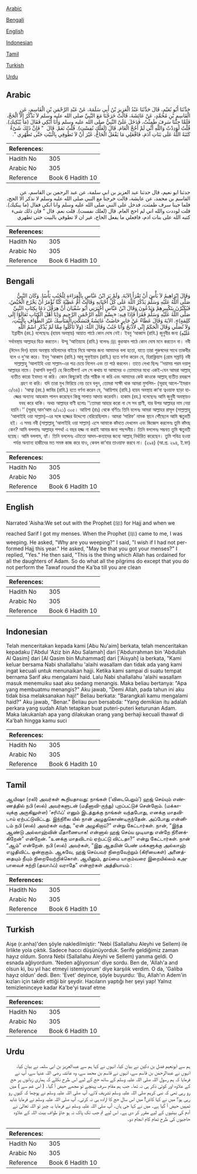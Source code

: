 [Arabic](#arabic)

[Bengali](#bengali)

[English](#english)

[Indonesian](#indonesian)

[Tamil](#tamil)

[Turkish](#turkish)

[Urdu](#urdu)

## Arabic


<div dir="rtl" lang="ar" style={{fontSize:'larger',backgroundColor:'#f8f9fa',padding:20}}>
حَدَّثَنَا أَبُو نُعَيْمٍ، قَالَ حَدَّثَنَا عَبْدُ الْعَزِيزِ بْنُ أَبِي سَلَمَةَ، عَنْ عَبْدِ الرَّحْمَنِ بْنِ الْقَاسِمِ، عَنِ الْقَاسِمِ بْنِ مُحَمَّدٍ، عَنْ عَائِشَةَ، قَالَتْ خَرَجْنَا مَعَ النَّبِيِّ صلى الله عليه وسلم لاَ نَذْكُرُ إِلاَّ الْحَجَّ، فَلَمَّا جِئْنَا سَرِفَ طَمِثْتُ، فَدَخَلَ عَلَىَّ النَّبِيُّ صلى الله عليه وسلم وَأَنَا أَبْكِي فَقَالَ ‏(‏مَا يُبْكِيكِ‏)‏‏.‏ قُلْتُ لَوَدِدْتُ وَاللَّهِ أَنِّي لَمْ أَحُجَّ الْعَامَ‏.‏ قَالَ ‏(‏لَعَلَّكِ نُفِسْتِ‏)‏‏.‏ قُلْتُ نَعَمْ‏.‏ قَالَ ‏ "‏ فَإِنَّ ذَلِكَ شَىْءٌ كَتَبَهُ اللَّهُ عَلَى بَنَاتِ آدَمَ، فَافْعَلِي مَا يَفْعَلُ الْحَاجُّ، غَيْرَ أَنْ لاَ تَطُوفِي بِالْبَيْتِ حَتَّى تَطْهُرِي ‏"‏‏.‏
</div>
<div style={{backgroundColor:'#f8f9fa',padding:20, marginBottom: 10}}><table> <thead> <tr> <th>References:</th> <th></th> </tr> </thead> <tbody><tr><td>Hadith No</td><td>305</td></tr><tr><td>Arabic No</td><td>305</td></tr><tr><td>Reference</td><td>Book 6 Hadith 10</td></tr></tbody></table></div>


<div dir="rtl" lang="ar" style={{fontSize:'larger',backgroundColor:'#f8f9fa',padding:20}}>
حدثنا ابو نعيم، قال حدثنا عبد العزيز بن ابي سلمة، عن عبد الرحمن بن القاسم، عن القاسم بن محمد، عن عايشة، قالت خرجنا مع النبي صلى الله عليه وسلم لا نذكر الا الحج، فلما جينا سرف طمثت، فدخل على النبي صلى الله عليه وسلم وانا ابكي فقال (ما يبكيك). قلت لوددت والله اني لم احج العام. قال (لعلك نفست). قلت نعم. قال " فان ذلك شىء كتبه الله على بنات ادم، فافعلي ما يفعل الحاج، غير ان لا تطوفي بالبيت حتى تطهري
</div>
<div style={{backgroundColor:'#f8f9fa',padding:20, marginBottom: 10}}><table> <thead> <tr> <th>References:</th> <th></th> </tr> </thead> <tbody><tr><td>Hadith No</td><td>305</td></tr><tr><td>Arabic No</td><td>305</td></tr><tr><td>Reference</td><td>Book 6 Hadith 10</td></tr></tbody></table></div>

## Bengali


<div dir="rtl" lang="bn" style={{fontSize:'larger',backgroundColor:'#f8f9fa',padding:20}}>
وَقَالَ إِبْرَاهِيمُ لاَ بَأْسَ أَنْ تَقْرَأَ الآيَةَ. وَلَمْ يَرَ ابْنُ عَبَّاسٍ بِالْقِرَاءَةِ لِلْجُنُبِ بَأْسًا. وَكَانَ النَّبِيُّ صَلَّى اللَّهُ عَلَيْهِ وَسَلَّمَ يَذْكُرُ اللَّهَ عَلَى كُلِّ أَحْيَانِهِ وَقَالَتْ أُمُّ عَطِيَّةَ كُنَّا نُؤْمَرُ أَنْ يَخْرُجَ الْحُيَّضُ، فَيُكَبِّرْنَ بِتَكْبِيرِهِمْ وَيَدْعُونَ وَقَالَ ابْنُ عَبَّاسٍ أَخْبَرَنِي أَبُو سُفْيَانَ أَنَّ هِرَقْلَ دَعَا بِكِتَابِ النَّبِيِّ صَلَّى اللَّهُ عَلَيْهِ وَسَلَّمَ فَقَرَأَ فَإِذَا فِيهِ: «بِسْمِ اللَّهِ الرَّحْمَنِ الرَّحِيمِ وَ(يَا أَهْلَ الْكِتَابِ تَعَالَوْا إِلَى كَلِمَةٍ)». الآيَةَ وَقَالَ عَطَاءٌ عَنْ جَابِرٍ حَاضَتْ عَائِشَةُ فَنَسَكَتِ الْمَنَاسِكَ غَيْرَ الطَّوَافِ بِالْبَيْتِ، وَلاَ تُصَلِّي وَقَالَ الْحَكَمُ إِنِّي لأَذْبَحُ وَأَنَا جُنُبٌ وَقَالَ اللَّهُ: (وَلاَ تَأْكُلُوا مِمَّا لَمْ يُذْكَرِ اسْمُ اللَّهِ عَلَيْهِ) ইব্রাহীম (রহ.) বলেছেনঃ (হায়য অবস্থায়) আয়াত পাঠে কোন দোষ নেই। ইবনু ‘আব্বাস (রাযি.) জুনুবীর জন্য কুরআন পাঠে কোন দোষ মনে করতেন না। নবী ﷺ সর্বাবস্থায় আল্লাহর যিক্র করতেন। উম্মু ‘আতিয়্যাহ (রাযি.) বলেনঃ (ঈদেন দিন) হায়য অবস্থায় মহিলাদের বাইরে নিয়ে আসার জন্য আমাদের বলা হতো, যাতে তারা পুরুষদের সাথে তাকবীর বলে ও দু‘আ করে। ইবনু ‘আব্বাস (রাযি.) আবূ সুফ্ইয়ান (রাযি.) হতে বর্ণনা করেন যে, হিরাক্লিয়াস (রোম সম্রাট) নবী সাল্লাল্লাহু ‘আলাইহি ওয়া সাল্লাম-এর পত্র চেয়ে নিলেন এবং তা পাঠ করলেন। তাতে লেখা ছিলঃ ‘‘দয়াময় পরম দয়ালু আল্লাহর নামে। (আপনি বলুন!) হে কিতাবীগণ! এস সে কথায় যা আমাদের ও তোমাদের মধ্যে একই-যেন আমরা আল্লাহ্ ব্যতীত কারো ইবাদত না করি। কোন কিছুকেই তাঁর শারীক না করি এবং আমাদের কেউ কাওকে আল্লাহ্ ব্যতীত রবরূপে গ্রহণ না করি। যদি তারা মুখ ফিরিয়ে নেয় তবে বলুন, তোমরা সাক্ষী থাক আমরা মুসলিম- (সূরাহ্ আলে-‘ইমরান ৩/৬৪)। ‘আত্বা (রহ.) জাবির (রাযি.) হতে বর্ণনা করেন যে, ‘আয়িশাহ (রাযি.) হায়য অবস্থায় কা‘বা ত্বওয়াফ ছাড়া হাজ্জের অন্যান্য আহকাম পালন করেছেন কিন্তু সালাত আদায় করেননি। হাকাম (রহ.) বলেছেনঃ আমি জুনুবী অবস্থায়ও যবহ করে থাকি। অথচ আল্লাহর বাণী হলোঃ ‘‘তোমরা আহার করো না সে সব প্রাণী, যার উপর আল্লাহর নাম নেয়া হয়নি।’’ (সূরাহ্ আন‘আম ৬/১২১) ৩০৫। আয়িশা (রাঃ) থেকে বর্ণিতঃ তিনি বলেনঃ আমরা আল্লাহর রাসূল (সাল্লাল্লাহু ‘আলাইহি ওয়া সাল্লাম)-এর সঙ্গে হজ্জের উদ্দেশ্যে বেরিয়েছিলাম। আমরা ‘সারিফ’ নামক স্থানে পৌঁছেলে আমি ঋতুবতী হই। এ সময় নবী (সাল্লাল্লাহু ‘আলাইহি ওয়া সাল্লাম) এসে আমাকে কাঁদতে দেখলেন এবং জিজ্ঞেস করলেনঃ তুমি কাঁদছ কেন? আমি বললামঃ আল্লাহ্‌র শপথ! এ বছর হজ্জ না করাই আমার জন্য পছন্দনীয়। তিনি বললেনঃ সম্ভবত তুমি ঋতুবতী হয়েছ। আমি বললাম, হ্যাঁ। তিনি বললেনঃ এটাতো আদম-কন্যাদের জন্যে আল্লাহ্‌ নির্ধারিত করেছেন। তুমি পবিত্র হওয়া পর্যন্ত অন্যান্য হাজীদের মত সমস্ত কাজ করে যাও, কেবল কা’বার তাওয়াফ করবে না। (২৯৪) (আ.প্র. ২৯৪, ই.ফা)
</div>
<div style={{backgroundColor:'#f8f9fa',padding:20, marginBottom: 10}}><table> <thead> <tr> <th>References:</th> <th></th> </tr> </thead> <tbody><tr><td>Hadith No</td><td>305</td></tr><tr><td>Arabic No</td><td>305</td></tr><tr><td>Reference</td><td>Book 6 Hadith 10</td></tr></tbody></table></div>

## English


<div dir="ltr" lang="en" style={{fontSize:'larger',backgroundColor:'#f8f9fa',padding:20}}>
Narrated 'Aisha:We set out with the Prophet (ﷺ) for Hajj and when we reached Sarif I got my menses. When the Prophet (ﷺ) came to me, I was weeping. He asked, "Why are you weeping?" I said, "I wish if I had not performed Hajj this year." He asked, "May be that you got your menses?" I replied, "Yes." He then said, "This is the thing which Allah has ordained for all the daughters of Adam. So do what all the pilgrims do except that you do not perform the Tawaf round the Ka'ba till you are clean
</div>
<div style={{backgroundColor:'#f8f9fa',padding:20, marginBottom: 10}}><table> <thead> <tr> <th>References:</th> <th></th> </tr> </thead> <tbody><tr><td>Hadith No</td><td>305</td></tr><tr><td>Arabic No</td><td>305</td></tr><tr><td>Reference</td><td>Book 6 Hadith 10</td></tr></tbody></table></div>

## Indonesian


<div dir="ltr" lang="id" style={{fontSize:'larger',backgroundColor:'#f8f9fa',padding:20}}>
Telah menceritakan kepada kami [Abu Nu'aim] berkata, telah menceritakan kepadaku ['Abdul 'Aziz bin Abu Salamah] dari ['Abdurrahman bin 'Abdullah Al Qasim] dari [Al Qasim bin Muhammad] dari ['Aisyah] ia berkata, "Kami keluar bersama Nabi shallallahu 'alaihi wasallam dan tidak ada yang kami ingat kecuali untuk menunaikan hajji. Ketika kami sampai di suatu tempat bernama Sarif aku mengalami haid. Lalu Nabi shallallahu 'alaihi wasallam masuk menemuiku saat aku sedang menangis. Maka beliau bertanya: "Apa yang membuatmu menangis?" Aku jawab, "Demi Allah, pada tahun ini aku tidak bisa melaksanakan haji!" Beliau berkata: "Barangkali kamu mengalami haid?" Aku jawab, "Benar." Beliau pun bersabda: "Yang demikian itu adalah perkara yang sudah Allah tetapkan buat puteri-puteri keturunan Adam. Maka lakukanlah apa yang dilakukan orang yang berhaji kecuali thawaf di Ka'bah hingga kamu suci
</div>
<div style={{backgroundColor:'#f8f9fa',padding:20, marginBottom: 10}}><table> <thead> <tr> <th>References:</th> <th></th> </tr> </thead> <tbody><tr><td>Hadith No</td><td>305</td></tr><tr><td>Arabic No</td><td>305</td></tr><tr><td>Reference</td><td>Book 6 Hadith 10</td></tr></tbody></table></div>

## Tamil


<div dir="ltr" lang="ta" style={{fontSize:'larger',backgroundColor:'#f8f9fa',padding:20}}>
ஆயிஷா (ரலி) அவர்கள் கூறியதாவது: நாங்கள் (‘விடைபெறும்’) ஹஜ் செய்யும் எண்ணத்தில் நபி (ஸல்) அவர்களுடன் (மதீனாவி-ருந்து) புறப்பட்டுச் சென்றோம். (மக்காவுக்கு அருகிலுள்ள) ‘சரிஃப்’ எனும் இடத்துக்கு நாங்கள் வந்தபோது, எனக்கு மாதவிடாய் ஏற்பட்டுவிட்டது. இந்நிலை யில் நான் அழுதுகொண்டிருந்தேன். அப்போது என்னிடம் நபி (ஸல்) அவர்கள் வந்து, “ஏன் அழுகிறாய்?” என்று கேட்டார்கள். நான், “இந்த ஆண்டு அல்லாஹ்வின் மீதாணையாக! என்னால் ஹஜ் செய்ய முடியாது என்றே நினைக்கிறேன்” என்றேன். “உனக்கு மாதவிடாய் ஏற்பட்டு விட்டதா?” என்று கேட்டார்கள். நான் “ஆம்” என்றேன். நபி (ஸல்) அவர்கள், “இது ஆதமின் பெண் மக்களுக்கு அல்லாஹ் எழுதிவிட்ட ஒன்றாகும். ஆகவே, ஹஜ் செய்பவர் நிறைவேற்றும் (கிரியைகள்) அனைத்தையும் நீயும் நிறைவேற்றிக்கொள். ஆயினும், தூய்மை யாகும்வரை இறையில்லம் கஅபாவைச் சுற்றி (தவாஃப்) வராதே” என்றார்கள் அத்தியாயம் :
</div>
<div style={{backgroundColor:'#f8f9fa',padding:20, marginBottom: 10}}><table> <thead> <tr> <th>References:</th> <th></th> </tr> </thead> <tbody><tr><td>Hadith No</td><td>305</td></tr><tr><td>Arabic No</td><td>305</td></tr><tr><td>Reference</td><td>Book 6 Hadith 10</td></tr></tbody></table></div>

## Turkish


<div dir="ltr" lang="tr" style={{fontSize:'larger',backgroundColor:'#f8f9fa',padding:20}}>
Aişe (r.anha)'den şöyle nakledilmiştir: "Nebi (Sallallahu Aleyhi ve Sellem) ile lirlikte yola çıktık. Sadece haccı düşünüyorduk. Serife geldiğimiz zaman hayız oldum. Sonra Nebi (Sallallahu Aleyhi ve Sellem) yanıma geldi. O esnada ağlıyordum. 'Neden ağlıyorsun' diye sordu. Ben de, 'Allah'a and olsun ki, bu yıl hac etmeyi istemiyorum' diye karşılık verdim. O da, 'Galiba hayız oldun' dedi. Ben: 'Evet' deyince, şöyle buyurdu: 'Bu, Allah'ın Adem'in kızları için takdir ettiği bir şeydir. Hacıların yaptığı her şeyi yap! Yalnız temizleninceye kadar Ka'be'yi tavaf etme
</div>
<div style={{backgroundColor:'#f8f9fa',padding:20, marginBottom: 10}}><table> <thead> <tr> <th>References:</th> <th></th> </tr> </thead> <tbody><tr><td>Hadith No</td><td>305</td></tr><tr><td>Arabic No</td><td>305</td></tr><tr><td>Reference</td><td>Book 6 Hadith 10</td></tr></tbody></table></div>

## Urdu


<div dir="rtl" lang="ur" style={{fontSize:'larger',backgroundColor:'#f8f9fa',padding:20}}>
ہم سے ابونعیم فضل بن دکین نے بیان کیا، انہوں نے کہا ہم سے عبدالعزیز بن ابی سلمہ نے بیان کیا، انہوں نے عبدالرحمٰن بن قاسم سے، انہوں نے قاسم بن محمد سے، وہ عائشہ رضی اللہ عنہا سے، آپ نے فرمایا کہ ہم رسول اللہ صلی اللہ علیہ وسلم کے ساتھ حج کے لیے اس طرح نکلے کہ ہماری زبانوں پر حج کے علاوہ اور کوئی ذکر ہی نہ تھا۔ جب ہم مقام سرف پہنچے تو مجھے حیض آ گیا۔ ( اس غم سے ) میں رو رہی تھی کہ نبی کریم صلی اللہ علیہ وسلم تشریف لائے، آپ صلی اللہ علیہ وسلم نے پوچھا کہ کیوں رو رہی ہو؟ میں نے کہا کاش! میں اس سال حج کا ارادہ ہی نہ کرتی۔ آپ صلی اللہ علیہ وسلم نے فرمایا شاید تمہیں حیض آ گیا ہے۔ میں نے کہا جی ہاں۔ آپ صلی اللہ علیہ وسلم نے فرمایا یہ چیز تو اللہ تعالیٰ نے آدم کی بیٹیوں کے لیے مقرر کر دی ہے۔ اس لیے تم جب تک پاک نہ ہو جاؤ طواف بیت اللہ کے علاوہ حاجیوں کی طرح تمام کام انجام دو۔
</div>
<div style={{backgroundColor:'#f8f9fa',padding:20, marginBottom: 10}}><table> <thead> <tr> <th>References:</th> <th></th> </tr> </thead> <tbody><tr><td>Hadith No</td><td>305</td></tr><tr><td>Arabic No</td><td>305</td></tr><tr><td>Reference</td><td>Book 6 Hadith 10</td></tr></tbody></table></div>